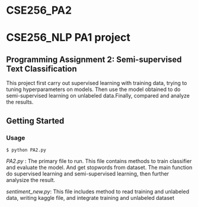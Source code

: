 # CSE256_PA2

# CSE256_NLP PA1 project
## Programming Assignment 2: Semi-supervised Text Classification
This project first carry out supervised learning with training data, trying to tuning hyperparameters on models. Then use the model obtained to do semi-supervised learning on unlabeled data.Finally, compared and analyze the results.

## Getting Started

### Usage
```
$ python PA2.py
```

*PA2.py* : The primary file to run. This file contains methods to train classifier and evaluate the model. And get stopwords from dataset. The main function do supervised learning and semi-supervised learning, then further analysize the result.

*sentiment_new.py*: This file includes method to read training and unlabeled data, writing kaggle file, and integrate training and unlabeled dataset
